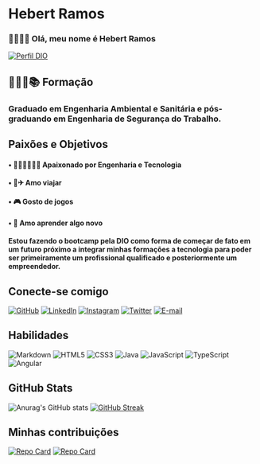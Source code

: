# Hebert Ramos

### 👦🏾🤙🏾 Olá, meu nome é Hebert Ramos
[![Perfil DIO](https://img.shields.io/badge/-Meu%20Perfil%20na%20DIO-black?style=for-the-badge)](https://www.dio.me/users/hvinicius87)


## 👨🏾‍🎓📚 Formação
### Graduado em Engenharia Ambiental e Sanitária e pós-graduando em Engenharia de Segurança do Trabalho.


## Paixões e Objetivos
#### • 👷🏾‍♂️👨🏾‍💻 Apaixonado por Engenharia e Tecnologia
#### • 🧳✈ Amo viajar
#### • 🎮 Gosto de jogos
#### • 🔎 Amo aprender algo novo

#### Estou fazendo o bootcamp pela DIO como forma de começar de fato em um futuro próximo a integrar minhas formações a tecnologia para poder ser primeiramente um profissional qualificado e posteriormente um empreendedor.

## Conecte-se comigo
[![GitHub](https://img.shields.io/badge/GitHub-000?style=for-the-badge&logo=github&logoColor=30A3DC)](https://github.com/hviniciuscr)
[![LinkedIn](https://img.shields.io/badge/LinkedIn-000?style=for-the-badge&logo=linkedin&logoColor=0E76A8)](https://www.linkedin.com/in/hebert-vinicius/)
[![Instagram](https://img.shields.io/badge/Instagram-000?style=for-the-badge&logo=instagram&logoColor=30a3dc)](https://www.instagram.com/SEUUSERNAME/)
[![Twitter](https://img.shields.io/badge/Twitter-000?style=for-the-badge&logo=twitter)](https://twitter.com/hviniciuscr)
[![E-mail](https://img.shields.io/badge/Gmail-30a3dc?style=for-the-badge&logo=gmail&logoColor=FFF)](hvinicius87@gmail.com)


## Habilidades
![Markdown](https://img.shields.io/badge/Markdown-000?style=for-the-badge&logo=markdown)
![HTML5](https://img.shields.io/badge/HTML5-000?style=for-the-badge&logo=html5)
![CSS3](https://img.shields.io/badge/CSS3-000?style=for-the-badge&logo=css3&logoColor=264CE4)
![Java](https://img.shields.io/badge/Java-000?style=for-the-badge&logo=java)
![JavaScript](https://img.shields.io/badge/JavaScript-000?style=for-the-badge&logo=javascript)
![TypeScript](https://img.shields.io/badge/TypeScript-000?style=for-the-badge&logo=typescript)
![Angular](https://img.shields.io/badge/Angular-000?style=for-the-badge&logo=angular&logoColor=C3002F)

## GitHub Stats
![Anurag's GitHub stats](https://github-readme-stats.vercel.app/api?username=hviniciuscr&theme=holi&show_icons=true&hide_title=true)
[![GitHub Streak](https://streak-stats.demolab.com/?user=hviniciuscr&theme=github-dark-blue&background=000&border=30A3DC&dates=FFF)](https://git.io/streak-stats)

## Minhas contribuições
[![Repo Card](https://github-readme-stats.vercel.app/api/pin/?username=hviniciuscr&repo=dio-lab-open-source&bg_color=000&border_color=30A3DC&show_icons=true&icon_color=30A3DC&title_color=E94D5F&text_color=FFF)](https://github.com/hviniciuscr/dio-lab-open-source)
[![Repo Card](https://github-readme-stats.vercel.app/api/pin/?username=hviniciuscr&repo=aula-javascript-sintaxe-basica&bg_color=000&border_color=30A3DC&show_icons=true&icon_color=30A3DC&title_color=E94D5F&text_color=FFF)](https://github.com/hviniciuscr/dio-lab-open-source)
